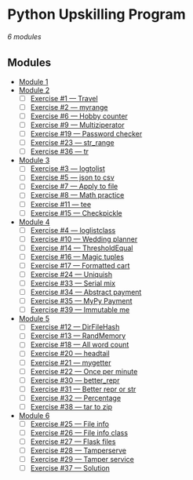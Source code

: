 # Python Upskilling Program

###### 6 modules

## Modules

* [Module 1](module1)
* [Module 2](module2)
    - [ ] [Exercise #1 — Travel](module2/ex1_travel)
    - [ ] [Exercise #2 — myrange](module2/ex2_myrange)
    - [ ] [Exercise #6 — Hobby counter](module2/ex6_hobby_counter)
    - [ ] [Exercise #9 — Multiziperator](module2/ex9_multiziperator)
    - [ ] [Exercise #19 — Password checker](module2/ex19_password_checker)
    - [ ] [Exercise #23 — str_range](module2/ex23_str_range)
    - [ ] [Exercise #36 — tr](module2/ex36_tr)
* [Module 3](module3)
    - [ ] [Exercise #3 — logtolist](module3/ex3_logtolist)
    - [ ] [Exercise #5 — json to csv](module3/ex5_json_to_csv)
    - [ ] [Exercise #7 — Apply to file](module3/ex7_apply_to_file)
    - [ ] [Exercise #8 — Math practice](module3/ex8_math_practice)
    - [ ] [Exercise #11 — tee](module3/ex11_tee)
    - [ ] [Exercise #15 — Checkpickle](module3/ex15_checkpickle)
* [Module 4](module4)
    - [ ] [Exercise #4 — loglistclass](module4/ex4_loglistclass)
    - [ ] [Exercise #10 — Wedding planner](module4/ex10_wedding_planner)
    - [ ] [Exercise #14 — ThresholdEqual](module4/ex14_thresholdequal)
    - [ ] [Exercise #16 — Magic tuples](module4/ex16_magic_tuples)
    - [ ] [Exercise #17 — Formatted cart](module4/ex17_formatted_cart)
    - [ ] [Exercise #24 — Uniquish](module4/ex24_uniquish)
    - [ ] [Exercise #33 — Serial mix](module4/ex33_serial_mix)
    - [ ] [Exercise #34 — Abstract payment](module4/ex34_abstract_payment)
    - [ ] [Exercise #35 — MyPy Payment](module4/ex35_mypy_payment)
    - [ ] [Exercise #39 — Immutable me](module4/ex39_immutable_me)
* [Module 5](module5)
    - [ ] [Exercise #12 — DirFileHash](module5/ex12_dirfilehash)
    - [ ] [Exercise #13 — RandMemory](module5/ex13_randmemory)
    - [ ] [Exercise #18 — All word count](module5/ex18_all_word_count)
    - [ ] [Exercise #20 — headtail](module5/ex20_headtail)
    - [ ] [Exercise #21 — mygetter](module5/ex21_mygetter)
    - [ ] [Exercise #22 — Once per minute](module5/ex22_once_per_minute)
    - [ ] [Exercise #30 — better_repr](module5/ex30_better_repr)
    - [ ] [Exercise #31 — Better repr or str](module5/ex31_better_repr_or_str)
    - [ ] [Exercise #32 — Percentage](module5/ex32_percentage)
    - [ ] [Exercise #38 — tar to zip](module5/ex38_tar_to_zip)
* [Module 6](module6)
    - [ ] [Exercise #25 — File info](module6/ex25_file_info)
    - [ ] [Exercise #26 — File info class](module6/ex26_file_info_class)
    - [ ] [Exercise #27 — Flask files](module6/ex27_flask_files)
    - [ ] [Exercise #28 — Tamperserve](module6/ex28_tamperserve)
    - [ ] [Exercise #29 — Tamper service](module6/ex29_tamper_service)
    - [ ] [Exercise #37 — Solution](module6/ex37_solution)
